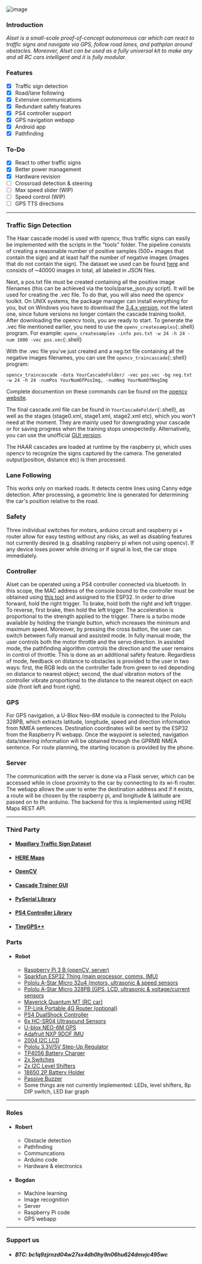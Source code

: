 ![image](https://raw.githubusercontent.com/robert-saramet/alset-v2/db09ef69e4e6436f0b647ece5fb87bbe2354e2f0/docs/images/1.jpg)

### Introduction
*Alset is a small-scale proof-of-concept autonomous car which can react to traffic signs and navigate via GPS, follow road lanes, and pathplan around obstacles. Moreover, Alset can be used as a fully universal kit to make any and all RC cars intelligent and it is fully modular.*

### Features
- [x] Traffic sign detection
- [x] Road/lane following
- [x] Extensive communications
- [x] Redundant safety features
- [x] PS4 controller support
- [x] GPS navigation webapp
- [x] Android app
- [x] Pathfinding

### To-Do
- [x] React to other traffic signs
- [x] Better power management
- [x] Hardware revision
- [ ] Crossroad detection & steering
- [ ] Max speed slider (WIP)
- [ ] Speed control (WIP)
- [ ] GPS TTS directions

---

### Traffic Sign Detection
The Haar cascade model is used with opencv, thus traffic signs can easily be implemented with the scripts in the "tools" folder.
The pipeline consists of creating a reasonable number of positive samples (500+ images that contain the sign) and at least half the number of negative images (images that do not contain the sign). The dataset we used can be found [here](https://www.mapillary.com/dataset/trafficsign) and consists of ~40000 images in total, all labeled in JSON files.

Next, a pos.txt file must be created containing all the positive image filenames (this can be achieved via the tools/parse_json.py script). It will be used for creating the .vec file. To do that, you will also need the opencv toolkit. On UNIX systems, the package manager can install everything for you, but on Windows you have to download the [3.4.x version](https://sourceforge.net/projects/opencvlibrary/files/opencv-win/), not the latest one, since future versions no longer contain the cascade training toolkit. After downloading the opencv tools, you are ready to start. To generate the .vec file mentioned earlier, you need to use the `openv_createsamples`{:.shell} program.
For example: `openv_createsamples -info pos.txt -w 24 -h 24 -num 1000 -vec pos.vec`{:.shell}

With the .vec file you've just created and a neg.txt file containing all the negative images filenames, you can use the `opencv_traincascade`{:.shell} program:

```shell
opencv_traincascade -data YourCascadeFolder/ -vec pos.vec -bg neg.txt -w 24 -h 24 -numPos YourNumOfPosImg, -numNeg YourNumOfNegImg
```
    
Complete documention on these commands can be found on the [opencv website]( https://docs.opencv.org/3.4/dc/d88/tutorial_traincascade.html).

The final cascade.xml file can be found in `YourCascadeFolder`{:.shell}, as well as the stages (stage0.xml, stage1.xml, stage2.xml etc), which you won't need at the moment. They are mainly used for downgrading your cascade or for saving progress when the training stops unexpectedly.
Alternatively, you can use the unofficial [GUI version](https://amin-ahmadi.com/cascade-trainer-gui/).

The HAAR cascades are loaded at runtime by the raspberry pi, which uses opencv to recognize the signs captured by the camera. The generated output(position, distance etc) is then processed.

### Lane Following
This works only on marked roads. It detects centre lines using Canny edge detection. After processing, a geometric line is generated for determining the car's position relative to the road. 

### Safety
Three individual switches for motors, arduino circuit and raspberry pi + router allow for easy testing without any risks, as well as disabling features not currently desired (e.g. disabling raspberry pi when not using opencv). If any device loses power while driving or if signal is lost, the car stops immediately.

### Controller
Alset can be operated using a PS4 controller connected via bluetooth. In this scope, the MAC address of the console bound to the controller must be obtained using [this tool](https://github.com/user-none/sixaxispairer) and assigned to the ESP32. In order to drive forward, hold the right trigger. To brake, hold both the right and left trigger. To reverse, first brake, then hold the left trigger. The acceleration is proportional to the strength applied to the trigger. There is a turbo mode available by holding the triangle button, which increases the minimum and maximum speed. Moreover, by pressing the cross button, the user can switch between fully manual and assisted mode. In fully manual mode, the user controls both the motor throttle and the servo direction. In assisted mode, the pathfinding algorithm controls the direction and the user remains in control of throttle. This is done as an additional safety feature. Regardless of mode, feedback on distance to obstacles is provided to the user in two ways: first, the RGB leds on the controller fade from green to red depending on distance to nearest object; second, the dual vibration motors of the controller vibrate proportional to the distance to the nearest object on each side (front left and front right).

### GPS
For GPS navigation, a U-Blox Neo-6M module is connected to the Pololu 328PB, which extracts latitude, longitude, speed and direction information from NMEA sentences. Destination coordinates will be sent by the ESP32 from the Raspberry Pi webapp. Once the waypoint is selected, navigation data/steering information will be obtained through the GPRMB NMEA sentence. For route planning, the starting location is provided by the phone. 

### Server
The communication with the server is done via a Flask server, which can be accessed while in close proximity to the car by connecting to its wi-fi router. The webapp allows the user to enter the destination address and if it exists, a route will be chosen by the raspberry pi, and longitude & latitude are passed on to the arduino. The backend for this is implemented using HERE Maps REST API.

---

### Third Party

- #### [Mapillary Traffic Sign Dataset](https://www.mapillary.com/dataset/trafficsign)
- #### [HERE Maps](https://developer.here.com/develop/rest-apis)
- #### [OpenCV](https://opencv.org/)
- #### [Cascade Trainer GUI](https://amin-ahmadi.com/cascade-trainer-gui/)
- #### [PySerial Library](https://github.com/pyserial/pyserial)
- #### [PS4 Controller Library](https://github.com/aed3/PS4-esp32)
- #### [TinyGPS++](https://github.com/mikalhart/TinyGPSPlus)

### Parts

- #### Robot
  - [Raspberry Pi 3 B (openCV, server)](https://www.raspberrypi.org/products/raspberry-pi-3-model-b/)
  - [Sparkfun ESP32 Thing (main processor, comms, IMU)](https://www.sparkfun.com/products/13907)
  - [Pololu A-Star Micro 32u4 (motors, ultrasonic & speed sensors](https://www.pololu.com/product/3101)
  - [Pololu A-Star Micro 328PB (GPS, LCD, ultrasonic & voltage/current sensors](https://www.pololu.com/category/239/a-star-328pb-micro)
  - [Maverick Quantum MT (RC car)](https://hpi-racing.ro/automodele-rc/7332-automodel-maverick-quantum-mt-110-brushed-albastru-rtr-rc.html)
  - [TP-Link Portable 4G Router (optional)](https://www.emag.ro/router-wireless-n300-tp-link-3g-4g-portabil-tl-mr3020/pd/EC23TBBBM/)
  - [PS4 DualShock Controller](https://www.playstation.com/en-ro/accessories/dualshock-4-wireless-controller/)
  - [6x HC-SR04 Ultrasound Sensors](https://cleste.ro/senzor-ultrasonic-hc-sr04.html)
  - [U-blox NEO-6M GPS](https://www.u-blox.com/en/product/neo-6-series)
  - [Adafruit NXP 9DOF IMU](https://www.adafruit.com/product/3463)
  - [2004 I2C LCD](https://cleste.ro/ecran-oled-0-91.html)
  - [Pololu 3.3V/5V Step-Up Regulator](https://www.pololu.com/product/2872/specs)
  - [TP4056 Battery Charger](https://cleste.ro/modul-incarcare-baterii-litiu-1a-usb-c-tp4056.html)
  - [2x Switches](https://cleste.ro/buton-panou.html)
  - [2x I2C Level Shifters](https://cleste.ro/modul-ic-i2c-nivel-conversie.html)
  - [18650 2P Battery Holder](https://www.optimusdigital.ro/ro/suporturi-de-baterii/12108-suport-de-baterii-2-x-18650-conectare-in-paralel.html)
  - [Passive Buzzer](https://cleste.ro/modul-buzzer-pasiv.html)
  - Some things are not currently implemented:
  LEDs, level shifters, 8p DIP switch, LED bar graph

---

### Roles
- #### Robert
  - Obstacle detection
  - Pathfinding
  - Communcations
  - Arduino code
  - Hardware & electronics
- #### Bogdan
  - Machine learning
  - Image recognition
  - Server
  - Raspberry Pi code
  - GPS webapp

---

### Support us
- ##### BTC: bc1q9zjrnzd04w27sx4dh0hy9n06hu624dmvjc495wc
